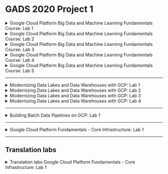 # GADS 2020 Project 1


<details>
  
  <summary>Google Cloud Platform Big Data and Machine Learning Fundamentals Course: Lab 1</summary>
  
  ![Google Cloud Platform Big Data and Machine Learning Fundamentals Course: Lab 1](./img/BigDataMLFund01.png)

</details>


<details>
  
  <summary>Google Cloud Platform Big Data and Machine Learning Fundamentals Course: Lab 2</summary>
  
  ![Google Cloud Platform Big Data and Machine Learning Fundamentals Course: Lab 2](./img/BigDataMLFund02.png)

</details>


<details>
  
  <summary>Google Cloud Platform Big Data and Machine Learning Fundamentals Course: Lab 3</summary>
  
  ![Google Cloud Platform Big Data and Machine Learning Fundamentals Course: Lab 3](./img/BigDataMLFund03.png)

</details>


<details>
  
  <summary>Google Cloud Platform Big Data and Machine Learning Fundamentals Course: Lab 4</summary>
  
  ![Google Cloud Platform Big Data and Machine Learning Fundamentals Course: Lab 4](./img/BigDataMLFund04.png)

</details>


<details>
  
  <summary>Google Cloud Platform Big Data and Machine Learning Fundamentals Course: Lab 5</summary>
  
  ![Google Cloud Platform Big Data and Machine Learning Fundamentals Course: Lab 5](./img/BigDataMLFund05.png)

</details>


------


<details>
  
  <summary>Modernizing Data Lakes and Data Warehouses with GCP: Lab 1</summary>
  
  ![Modernizing Data Lakes and Data Warehouses with GCP: Lab 1](./img/ModernizingDataLakes_and_DataWarehous_withGCP01.png)

</details>


<details>
  
  <summary>Modernizing Data Lakes and Data Warehouses with GCP: Lab 2</summary>
  
  ![Modernizing Data Lakes and Data Warehouses with GCP: Lab 2](./img/ModernizingDataLakes_and_DataWarehous_withGCP02.png)

</details>



<details>
  
  <summary>Modernizing Data Lakes and Data Warehouses with GCP: Lab 3</summary>
  
  ![Modernizing Data Lakes and Data Warehouses with GCP: Lab 3](./img/ModernizingDataLakes_and_DataWarehous_withGCP03.png)

</details>



<details>
  
  <summary>Modernizing Data Lakes and Data Warehouses with GCP: Lab 4</summary>
  
  ![Modernizing Data Lakes and Data Warehouses with GCP: Lab 4](./img/ModernizingDataLakes_and_DataWarehous_withGCP04.png)

</details>


------


<details>
  
  <summary>Building Batch Data Pipelines on GCP: Lab 1</summary>
  
  ![Building Batch Data Pipelines on GCP: Lab 1](./img/BuildingBatchDataPipelines_onGCP01.png)

</details>


------


<details>
  
  <summary>Google Cloud Platform Fundamentals - Core Infrastructure: Lab 1</summary>
  
  ![Google Cloud Platform Fundamentals - Core Infrastructure: Lab 1](./img/GCP_Fund-CoreInfra01.png)

</details>


------
  
  
## Translation labs

<details>
  
  <summary>Translation labs Google Cloud Platform Fundamentals - Core Infrastructure: Lab 1</summary>
  
  ```
gcloud config set project <WRITE_HERE_YOUR_PROJECT_ID>

gcloud compute instances create my-vm-1 \
	--zone=us-central1-a \
	--image-project=debian-cloud \
	--image=debian-9-stretch-v20200902 \
	--tags=http-server 

gcloud compute firewall-rules create default-allow-http \
	--allow tcp:80 \
	--target-tags http-server

gcloud compute instances create my-vm-2 \
	--zone=us-central1-b \
	--image-project=debian-cloud \
	--image=debian-9-stretch-v20200902 \

gcloud compute ssh --zone us-central1-b my-vm-2
	
	ping -c 2 my-vm-1
	sudo su -
	ssh my-vm-1
		sudo su -
		apt -y install nginx-light 
		curl http://localhost/
		sed -i '/^<h1>.*/a Hello from Fady!' /var/www/html/index.nginx-debian.html
		curl http://localhost/
		exit
		exit
	curl http://my-vm-1/
	exit
	exit
VM_IP=`gcloud compute instances describe my-vm-1 --zone us-central1-a --format 'get(networkInterfaces[0].accessConfigs[0].natIP)'`
curl http://$VM_IP
  ```

</details>
